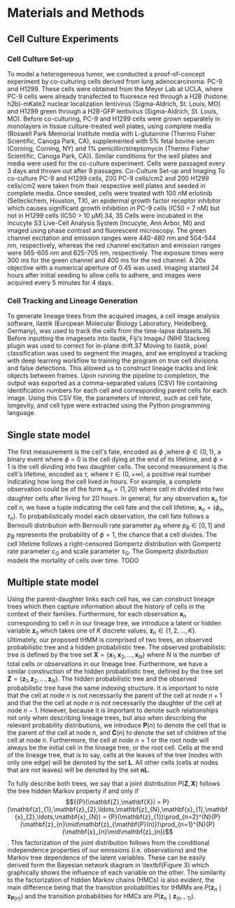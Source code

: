 # Materials and Methods

## Cell Culture Experiments

### Cell Culture Set-up

To model a heterogeneous tumor, we conducted a proof-of-concept experiment by co-culturing cells derived from lung adenocarcinoma: PC-9 and H1299. These cells were obtained from the Meyer Lab at UCLA, where PC-9 cells were already transfected to fluoresce red through a H2B (histone h2b)-mKate2 nuclear localization lentivirus (Sigma-Aldrich, St. Louis, MO) and H1299 green through a H2B-GFP lentivirus (Sigma-Aldrich, St. Louis, MO). Before co-culturing, PC-9 and H1299 cells were grown separately in monolayers in tissue culture-treated well plates, using complete media (Roswell Park Memorial Institute media with L-glutamine (Thermo Fisher Scientific, Canoga Park, CA), supplemented with 5% fetal bovine serum (Corning, Corning, NY) and 1% penicillin/streptomycin (Thermo Fisher Scientific, Canoga Park, CA)). Similar conditions for the well plates and media were used for the co-culture experiment. Cells were passaged every 3 days and thrown out after 9 passages. Co-Culture Set-up and Imaging To co-culture PC-9 and H1299 cells, 200 PC-9 cells/cm2 and 200 H1299 cells/cm2 were taken from their respective well plates and seeded in complete media. Once seeded, cells were treated with 100 nM erlotinib (Selleckchem, Houston, TX), an epidermal growth factor receptor inhibitor which causes significant growth inhibition in PC-9 cells (IC50 = 7 nM) but not in H1299 cells (IC50 > 10 μM).34, 35 Cells were incubated in the Incucyte S3 Live-Cell Analysis System (Incucyte, Ann Arbor, MI) and imaged using phase contrast and fluorescent microscopy. The green channel excitation and emission ranges were 440-480 nm and 504-544 nm, respectively, whereas the red channel excitation and emission ranges were 565-605 nm and 625-705 nm, respectively. The exposure times were 300 ms for the green channel and 400 ms for the red channel. A 20x objective with a numerical aperture of 0.45 was used. Imaging started 24 hours after initial seeding to allow cells to adhere, and images were acquired every 5 minutes for 4 days.

### Cell Tracking and Lineage Generation

To generate lineage trees from the acquired images, a cell image analysis software, ilastik (European Molecular Biology Laboratory, Heidelberg, Germany), was used to track the cells from the time-lapse datasets.36 Before inputting the imagesets into ilastik, Fiji’s ImageJ (NIH) Stackreg plugin was used to correct for in-plane drift.37 Moving to ilastik, pixel classification was used to segment the images, and we employed a tracking with deep learning workflow to training the program on true cell divisions and false detections. This allowed us to construct lineage tracks and link objects between frames. Upon running the pipeline to completion, the output was exported as a comma-separated values (CSV) file containing identification numbers for each cell and corresponding parent cells for each image. Using this CSV file, the parameters of interest, such as cell fate, longevity, and cell type were extracted using the Python programming language.

## Single state model

The first measurement is the cell's fate, encoded as $\phi$ ,where $\phi\in\{0,1\}$, a binary event where $\phi=0$ is the cell dying at the end of its lifetime, and $\phi=1$ is the cell dividing into two daughter cells. The second measurement is the cell's lifetime, encoded as $\tau$, where $\tau\in (0, +\infty)$, a positive real number indicating how long the cell lived in hours. For example, a complete observation could be of the form $\mathbf{x}_{m} = (1, 20)$ where cell $m$ divided into two daughter cells after living for 20 hours. In general, for any observation $\mathbf{x}_{n}$ for cell $n$, we have a tuple indicating the cell fate and the cell lifetime, $\mathbf{x}_{n}=(\phi_{n}, \tau_{n})$. To probabilistically model each observation, the cell fate follows a Bernoulli distribution with Bernoulli rate parameter $p_{B}$ where $p_{B}\in[0,1]$ and $p_{B}$ represents the probability of $\phi=1$, the chance that a cell divides. The cell lifetime follows a right-censored Gompertz distribution with Gompertz rate parameter $c_{G}$ and scale parameter $s_{G}$. The Gompertz distribution models the mortality of cells over time. TODO
 
## Multiple state model
 
Using the parent-daughter links each cell has, we can construct lineage trees which then capture information about the history of cells in the context of their families. Furthermore, for each observation $\mathbf{x}_{n}$ corresponding to cell $n$ in our lineage tree, we introduce a latent or hidden variable $\mathbf{z}_{n}$ which takes one of $K$ discrete values, $\mathbf{z}_{n}\in\{1,2,\ldots,K\}$. Ultimately, our proposed tHMM is comprised of two trees, an observed probabilistic tree and a hidden probabilistic tree. The observed probabilistic tree is defined by the tree set $\mathbf{X}=\left\lbrace\mathbf{x}_{1},\mathbf{x}_{2},\ldots,\mathbf{x}_{N}\right\rbrace$ where $N$ is the number of total cells or observations in our lineage tree. Furthermore, we have a similar construction of the hidden probabilistic tree, defined by the tree set $\mathbf{Z}=\left\lbrace\mathbf{z}_{1},\mathbf{z}_{2},\ldots,\mathbf{z}_{N}\right\rbrace$. The hidden probabilistic tree and the observed probabilistic tree have the same indexing structure. It is important to note that the cell at node $n$ is not necessarily the parent of the cell at node $n+1$ and that the the cell at node $n$ is not necessarily the daughter of the cell at node $n-1$. However, because it is important to denote such relationships not only when describing lineage trees, but also when describing the relevant probability distributions, we introduce $\mathbf{P}(n)$ to denote the cell that is the parent of the cell at node $n$, and $\mathbf{C}(n)$ to denote the set of children of the cell at node $n$. Furthermore, the cell at node $n=1$ or the root node will always be the initial cell in the lineage tree, or the root cell. Cells at the end of the lineage tree, that is to say, cells at the leaves of the tree (nodes with only one edge) will be denoted by the set $\mathbf{L}$. All other cells (cells at nodes that are not leaves) will be denoted by the set $\mathbf{nL}$.
 
To fully describe both trees, we say that a joint distribution ${P}(\mathbf{Z},\mathbf{X})$ follows the tree hidden Markov property if and only if $${{P}(\mathbf{Z},\mathbf{X}) = P}(\mathbf{z}_{1},\mathbf{z}_{2},\ldots,\mathbf{z}_{N},\mathbf{x}_{1},\mathbf{x}_{2},\ldots,\mathbf{x}_{N}) = {P}(\mathbf{z}_{1})\prod_{n=2}^{N}{P}(\mathbf{z}_{n}\mid\mathbf{z}_{\mathbf{P}(n)})\prod_{n=1}^{N}{P}(\mathbf{x}_{n}\mid\mathbf{z}_{n})$$. This factorization of the joint distribution follows from the conditional independence properties of our emissions (i.e. observations) and the Markov tree dependence of the latent variables. These can be easily derived form the Bayesian network diagram in \textbf{Figure 3} which graphically shows the influence of each variable on the other. The similarity to the factorization of hidden Markov chains (HMCs) is also evident, the main difference being that the transition probabilities for tHMMs are ${P}(\mathbf{z}_{n}\mid\mathbf{z}_{\mathbf{P}(n)})$ and the transition probabilities for HMCs are ${P}(\mathbf{z}_{n}\mid\mathbf{z}_{(n-1)})$.

